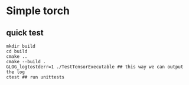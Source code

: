 # Simple torch
## quick test
```
mkdir build
cd build
cmake ..
cmake --build .
GLOG_logtostderr=1 ./TestTensorExecutable ## this way we can output the log
ctest ## run unittests
```